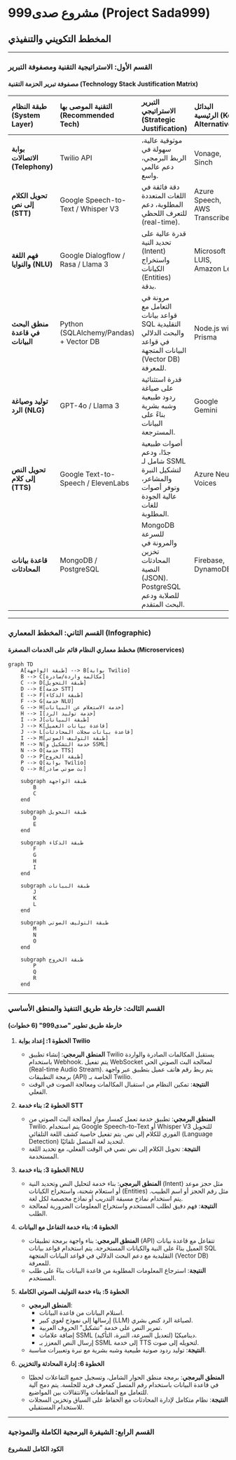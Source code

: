 # مشروع صدى999 (Project Sada999)

## المخطط التكويني والتنفيذي

---

### **القسم الأول: الاستراتيجية التقنية ومصفوفة التبرير**

#### مصفوفة تبرير الحزمة التقنية (Technology Stack Justification Matrix)

| طبقة النظام (System Layer) | التقنية الموصى بها (Recommended Tech) | التبرير الاستراتيجي (Strategic Justification) | البدائل الرئيسية (Key Alternatives) |
| :--- | :--- | :--- | :--- |
| **بوابة الاتصالات (Telephony)** | Twilio API | موثوقية عالية، سهولة في الربط البرمجي، دعم عالمي واسع. | Vonage, Sinch |
| **تحويل الكلام إلى نص (STT)** | Google Speech-to-Text / Whisper V3 | دقة فائقة في اللغات المتعددة المطلوبة، دعم للتعرف اللحظي (real-time). | Azure Speech, AWS Transcribe |
| **فهم اللغة والنوايا (NLU)** | Google Dialogflow / Rasa / Llama 3 | قدرة عالية على تحديد النية (Intent) واستخراج الكيانات (Entities) بدقة. | Microsoft LUIS, Amazon Lex |
| **منطق البحث في قاعدة البيانات**| Python (SQLAlchemy/Pandas) + Vector DB | مرونة في التعامل مع قواعد بيانات SQL التقليدية والبحث الدلالي في قواعد البيانات المتجهة (Vector DB) للمعرفة. | Node.js with Prisma |
| **توليد وصياغة الرد (NLG)** | GPT-4o / Llama 3 | قدرة استثنائية على صياغة ردود طبيعية وشبه بشرية بناءً على البيانات المسترجعة. | Google Gemini |
| **تحويل النص إلى كلام (TTS)** | Google Text-to-Speech / ElevenLabs | أصوات طبيعية جدًا، ودعم شامل لـ SSML لتشكيل النبرة والمشاعر، وتوفر أصوات عالية الجودة للغات المطلوبة. | Azure Neural Voices |
| **قاعدة بيانات المحادثات** | MongoDB / PostgreSQL | MongoDB للسرعة والمرونة في تخزين المحادثات النصية (JSON). PostgreSQL للصلابة ودعم البحث المتقدم. | Firebase, DynamoDB |

---

### **القسم الثاني: المخطط المعماري (Infographic)**

#### مخطط معماري النظام قائم على الخدمات المصغرة (Microservices)

```mermaid
graph TD
    A[طبقة الواجهة] --> B[بوابة Twilio]
    B --> C[مكالمة واردة/صادرة]
    C --> D[طبقة التحويل]
    D --> E[خدمة STT]
    E --> F[طبقة الذكاء]
    F --> G[خدمة NLU]
    G --> H[خدمة الاستعلام عن البيانات]
    H --> I[خدمة توليد الرد]
    I --> J[طبقة البيانات]
    J --> K[قاعدة بيانات العميل]
    J --> L[قاعدة بيانات سجلات المحادثات]
    I --> M[طبقة التوليف الصوتي]
    M --> N[خدمة التشكيل و SSML]
    N --> O[خدمة TTS]
    O --> P[طبقة الخروج]
    P --> Q[بوابة Twilio]
    Q --> R[بث صوتي صادر]

    subgraph طبقة الواجهة
        B
        C
    end

    subgraph طبقة التحويل
        D
        E
    end

    subgraph طبقة الذكاء
        F
        G
        H
        I
    end

    subgraph طبقة البيانات
        J
        K
        L
    end

    subgraph طبقة التوليف الصوتي
        M
        N
        O
    end

    subgraph طبقة الخروج
        P
        Q
        R
    end
```

---

### **القسم الثالث: خارطة طريق التنفيذ والمنطق الأساسي**

#### خارطة طريق تطوير "صدى999" (6 خطوات)

1.  **الخطوة 1: إعداد بوابة Twilio**
    - **المنطق البرمجي**: إنشاء تطبيق Twilio يستقبل المكالمات الصادرة والواردة باستخدام Webhook. يتم تفعيل WebSocket لمعالجة البث الصوتي الحي (Real-time Audio Stream). يتم ربط رقم هاتف عميل بتطبيق عبر واجهة برمجة التطبيقات (API) الخاصة بـ Twilio.
    - **النتيجة**: تمكين النظام من استقبال المكالمات ومعالجة الصوت في الوقت الفعلي.

2.  **الخطوة 2: بناء خدمة STT**
    - **المنطق البرمجي**: تطبيق خدمة تعمل كمسار موازٍ لمعالجة البث الصوتي من Twilio. يتم استخدام Google Speech-to-Text أو Whisper V3 للتحويل الفوري للكلام إلى نص. يتم تفعيل خاصية كشف اللغة التلقائي (Language Detection) لتحديد لغة المتصل تلقائيًا.
    - **النتيجة**: تحويل الكلام إلى نص نصي في الوقت الفعلي، مع تحديد اللغة المستخدمة.

3.  **الخطوة 3: بناء خدمة NLU**
    - **المنطق البرمجي**: بناء خدمة لتحليل النص وتحديد النية (Intent) مثل حجز موعد أو استعلام شحنة، واستخراج الكيانات (Entities) مثل رقم الحجز أو اسم الطبيب. يتم استخدام نماذج مسبقة التدريب أو نماذج مخصصة لكل لغة.
    - **النتيجة**: فهم دقيق لطلب المستخدم واستخراج المعلومات الضرورية لمعالجة الطلب.

4.  **الخطوة 4: بناء خدمة التفاعل مع البيانات**
    - **المنطق البرمجي**: بناء واجهة برمجة تطبيقات (API) تتفاعل مع قاعدة بيانات العميل بناءً على النية والكيانات المستخرجة. يتم استخدام قواعد بيانات SQL التقليدية مع دعم البحث الدلالي في قواعد البيانات المتجهة (Vector DB) للمعرفة.
    - **النتيجة**: استرجاع المعلومات المطلوبة من قاعدة البيانات بناءً على طلب المستخدم.

5.  **الخطوة 5: بناء خدمة التوليف الصوتي الكاملة**
    - **المنطق البرمجي**: 
        - استلام البيانات من قاعدة البيانات.
        - إرسالها إلى نموذج لغوي كبير (LLM) لصياغة الرد كنص بشري.
        - تمرير النص على خدمة "تشكيل" الحروف العربية.
        - إضافة علامات SSML ديناميكيًا (لتعديل السرعة، النبرة، التأكيد).
        - إرسال النص المعزز بـ SSML إلى خدمة TTS لتحويله إلى صوت.
    - **النتيجة**: توليد ردود صوتية طبيعية وشبه بشرية مع نبرة وتعبيرات مناسبة.

6.  **الخطوة 6: إدارة المحادثة والتخزين**
    - **المنطق البرمجي**: برمجة منطق الحوار الشامل، وتسجيل جميع التفاعلات لحظيًا في قاعدة البيانات باستخدام رقم المتصل كمعرف فريد للجلسة. يتم دمج آلية للتعامل مع المقاطعات والانتقالات بين المواضيع.
    - **النتيجة**: نظام متكامل لإدارة المحادثات مع الحفاظ على السياق وتخزين السجلات للاستخدام المستقبلي.

---

### **القسم الرابع: الشيفرة البرمجية الكاملة والنموذجية**

#### الكود الكامل للمشروع
